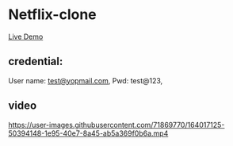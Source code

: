 # Netflix-clone

[Live Demo](https://netflix-clone-ff2d9.firebaseapp.com/)

## credential:

User name: test@yopmail.com,
Pwd: test@123,

## video

https://user-images.githubusercontent.com/71869770/164017125-50394148-1e95-40e7-8a45-ab5a369f0b6a.mp4

